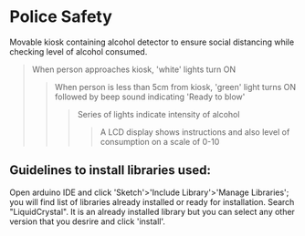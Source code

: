 # Police Safety
Movable kiosk containing alcohol detector to ensure social distancing while checking level of alcohol consumed. 
> When person approaches kiosk, 'white' lights turn ON
>> When person is less than 5cm from kiosk, 'green' light turns ON followed by beep sound indicating 'Ready to blow' 
>>> Series of lights indicate intensity of alcohol 
>>>> A LCD display shows instructions and also level of consumption on a scale of 0-10

## Guidelines to install libraries used:
Open arduino IDE and click 'Sketch'>'Include Library'>'Manage Libraries';
you will find list of libraries already installed or ready for installation.
Search "LiquidCrystal".
It is an already installed library but you can select any other version that you desrire and click 'install'.
